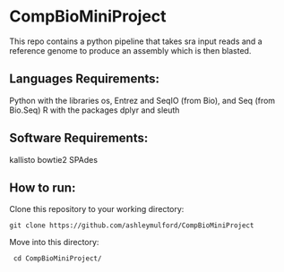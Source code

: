 # CompBioMiniProject

This repo contains a python pipeline that takes sra input reads and a reference genome to produce an assembly which is then blasted.

## Languages Requirements: 
Python with the libraries os, Entrez and SeqIO (from Bio), and Seq (from Bio.Seq)
R with the packages dplyr and sleuth

## Software Requirements: 
kallisto 
bowtie2 
SPAdes

## How to run:
Clone this repository to your working directory:

    git clone https://github.com/ashleymulford/CompBioMiniProject
    
Move into this directory:
     
     cd CompBioMiniProject/
     
